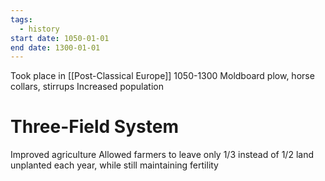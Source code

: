 ```yaml
---
tags:
  - history
start date: 1050-01-01
end date: 1300-01-01
---
```

Took place in [[Post-Classical Europe]] 1050-1300
Moldboard plow, horse collars, stirrups
Increased population
# Three-Field System
Improved agriculture
Allowed farmers to leave only 1/3 instead of 1/2 land unplanted each year, while still maintaining fertility